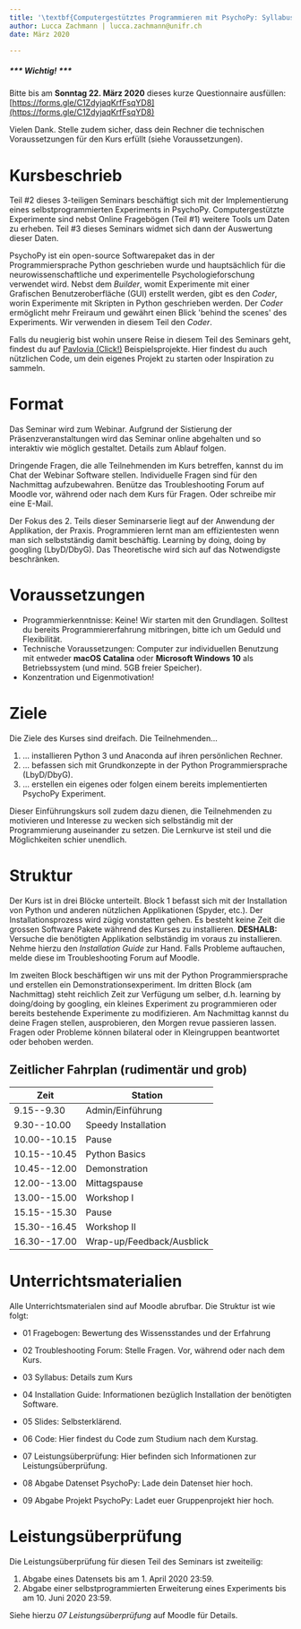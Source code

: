 ```yaml
---
title: '\textbf{Computergestütztes Programmieren mit PsychoPy: Syllabus}'
author: Lucca Zachmann | lucca.zachmann@unifr.ch
date: März 2020

---
```



##### *** Wichtig! ***

Bitte bis am **Sonntag 22. März 2020** dieses kurze Questionnaire ausfüllen: [https://forms.gle/C1ZdyjaqKrfFsqYD8](https://forms.gle/C1ZdyjaqKrfFsqYD8)

Vielen Dank. Stelle zudem sicher, dass dein Rechner die technischen Voraussetzungen für den Kurs erfüllt (siehe Voraussetzungen).

# Kursbeschrieb
Teil \#2 dieses 3-teiligen Seminars beschäftigt sich mit der Implementierung eines selbstprogrammierten Experiments in PsychoPy. Computergestützte Experimente sind nebst Online Fragebögen (Teil \#1) weitere Tools um Daten zu erheben. Teil \#3 dieses Seminars widmet sich dann der Auswertung dieser Daten. 

PsychoPy ist ein open-source Softwarepaket das in der Programmiersprache Python geschrieben wurde und hauptsächlich für die neurowissenschaftliche und experimentelle Psychologieforschung verwendet wird. Nebst dem *Builder*, womit Experimente mit einer Grafischen Benutzeroberfläche (GUI) erstellt werden, gibt es den *Coder*, worin Experimente mit Skripten in Python geschrieben werden. Der *Coder* ermöglicht mehr Freiraum und gewährt einen Blick 'behind the scenes' des Experiments. Wir verwenden in diesem Teil den *Coder*. 

Falls du neugierig bist wohin unsere Reise in diesem Teil des Seminars geht, findest du auf [Pavlovia (Click!)](https://pavlovia.org/explore?sort=DEFAULT) Beispielsprojekte. Hier findest du auch nützlichen Code, um dein eigenes Projekt zu starten oder Inspiration zu sammeln.

# Format
Das Seminar wird zum Webinar. Aufgrund der Sistierung der Präsenzveranstaltungen wird das Seminar online abgehalten und so interaktiv wie möglich gestaltet. Details zum Ablauf folgen. 

Dringende Fragen, die alle Teilnehmenden im Kurs betreffen, kannst du im Chat der Webinar Software stellen. Individuelle Fragen sind für den Nachmittag aufzubewahren. Benütze das Troubleshooting Forum auf Moodle vor, während oder nach dem Kurs für Fragen. Oder schreibe mir eine E-Mail. 
  
Der Fokus des 2. Teils dieser Seminarserie liegt auf der Anwendung der Applikation, der Praxis. Programmieren lernt man am effizientesten wenn man sich selbstständig damit beschäftig. Learning by doing, doing by googling (LbyD/DbyG). Das Theoretische wird sich auf das Notwendigste beschränken.   

# Voraussetzungen 
- Programmierkenntnisse: Keine! Wir starten mit den Grundlagen. Solltest du bereits Programmiererfahrung mitbringen, bitte ich um Geduld und Flexibilität.  
- Technische Voraussetzungen: Computer zur individuellen Benutzung mit entweder **macOS Catalina** oder **Microsoft Windows 10** als Betriebssystem (und mind. 5GB freier Speicher).
- Konzentration und Eigenmotivation!

# Ziele 
Die Ziele des Kurses sind dreifach. Die Teilnehmenden...

1. ... installieren Python 3 und Anaconda auf ihren persönlichen Rechner.
3. ... befassen sich mit Grundkonzepte in der Python Programmiersprache (LbyD/DbyG).
4. ... erstellen ein eigenes oder folgen einem bereits implementierten PsychoPy Experiment.

Dieser Einführungskurs soll zudem dazu dienen, die Teilnehmenden zu motivieren und Interesse zu wecken sich selbständig mit der Programmierung auseinander zu setzen. Die Lernkurve ist steil und die Möglichkeiten schier unendlich. 

# Struktur
Der Kurs ist in drei Blöcke unterteilt. Block 1 befasst sich mit der Installation von Python und anderen nützlichen Applikationen (Spyder, etc.). Der Installationsprozess wird zügig vonstatten gehen. Es besteht keine Zeit die grossen Software Pakete während des Kurses zu installieren. **DESHALB:** Versuche die benötigten Applikation selbständig im voraus zu installieren. Nehme hierzu den *Installation Guide* zur Hand. Falls Probleme auftauchen, melde diese im Troubleshooting Forum auf Moodle.

Im zweiten Block beschäftigen wir uns mit der Python Programmiersprache und erstellen ein Demonstrationsexperiment. Im dritten Block (am Nachmittag) steht reichlich Zeit zur Verfügung um selber, d.h. learning by doing/doing by googling, ein kleines Experiment zu programmieren oder bereits bestehende Experimente zu modifizieren. Am Nachmittag kannst du deine Fragen stellen, ausprobieren, den Morgen revue passieren lassen. Fragen oder Probleme können bilateral oder in Kleingruppen beantwortet oder behoben werden. 

## Zeitlicher Fahrplan (rudimentär und grob)

| Zeit 			| Station 							|
| --------------	| ------------------------------------------------		|	
| 9.15--9.30 		| Admin/Einführung 						|
| 9.30--10.00 		| Speedy Installation 						|
| 10.00--10.15 		| Pause  							|
| 10.15--10.45 		| Python Basics							|
| 10.45--12.00 		| Demonstration  						|
| 12.00--13.00 		| Mittagspause							|
| 13.00--15.00 		| Workshop I 							|		
| 15.15--15.30 		| Pause 							|
| 15.30--16.45 		| Workshop II 							|
| 16.30--17.00 		| Wrap-up/Feedback/Ausblick 					|

# Unterrichtsmaterialien
Alle Unterrichtsmaterialen sind auf Moodle abrufbar. Die Struktur ist wie folgt:

- 01 Fragebogen: Bewertung des Wissensstandes und der Erfahrung

- 02 Troubleshooting Forum: Stelle Fragen. Vor, während oder nach dem Kurs.

- 03 Syllabus: Details zum Kurs

- 04 Installation Guide: Informationen bezüglich Installation der benötigten Software.

- 05 Slides: Selbsterklärend. 

- 06 Code: Hier findest du Code zum Studium nach dem Kurstag. 

- 07 Leistungsüberprüfung: Hier befinden sich Informationen zur Leistungsüberprüfung. 

- 08 Abgabe Datenset PsychoPy: Lade dein Datenset hier hoch. 

- 09 Abgabe Projekt PsychoPy: Ladet euer Gruppenprojekt hier hoch.

# Leistungsüberprüfung
Die Leistungsüberprüfung für diesen Teil des Seminars ist zweiteilig:

1. Abgabe eines Datensets bis am 1. April 2020 23:59.
2. Abgabe einer selbstprogrammierten Erweiterung eines Experiments bis am 10. Juni 2020 23:59.

Siehe hierzu *07 Leistungsüberprüfung* auf Moodle für Details. 


